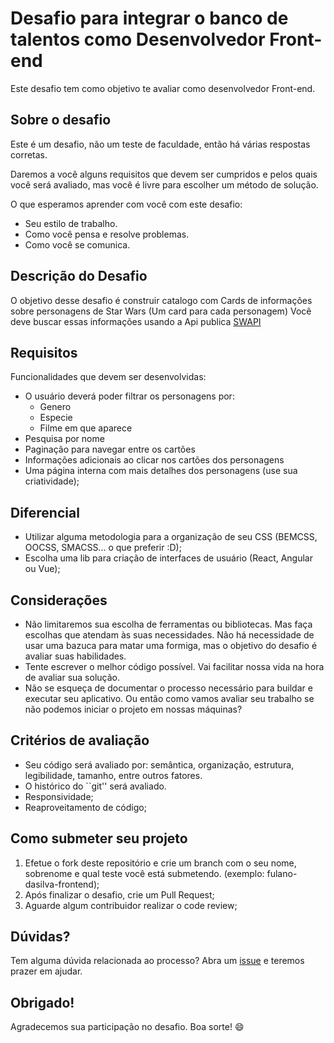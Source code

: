 # Desafio para integrar o banco de talentos como Desenvolvedor Front-end

Este desafio tem como objetivo te avaliar como desenvolvedor Front-end.

## Sobre o desafio
Este é um desafio, não um teste de faculdade, então há várias respostas corretas.

Daremos a você alguns requisitos que devem ser cumpridos e pelos quais você será avaliado, mas você é livre para escolher um método de solução.

O que esperamos aprender com você com este desafio:

- Seu estilo de trabalho.
- Como você pensa e resolve problemas.
- Como você se comunica.

## Descrição do Desafio
  O objetivo desse desafio é construir catalogo com Cards de informações sobre personagens de Star Wars (Um card para cada personagem)
  Você deve buscar essas informações usando a Api publica [SWAPI](https://swapi.dev/)
  
## Requisitos
Funcionalidades que devem ser desenvolvidas: 
  - O usuário deverá poder filtrar os personagens por: 
    - Genero
    - Especie
    - Filme em que aparece
  - Pesquisa por nome
  - Paginação para navegar entre os cartões
  - Informações adicionais ao clicar nos cartões dos personagens
  - Uma página interna com mais detalhes dos personagens (use sua criatividade);

## Diferencial

  - Utilizar alguma metodologia para a organização de seu CSS (BEMCSS, OOCSS, SMACSS... o que preferir :D);
  - Escolha uma lib para criação de interfaces de usuário (React, Angular ou Vue); 

## Considerações

  - Não limitaremos sua escolha de ferramentas ou bibliotecas. Mas faça escolhas que atendam às suas necessidades. Não há necessidade de usar uma bazuca para matar uma formiga, mas o objetivo do desafio é avaliar suas habilidades.
  - Tente escrever o melhor código possível. Vai facilitar nossa vida na hora de avaliar sua solução.
  - Não se esqueça de documentar o processo necessário para buildar e executar seu aplicativo. Ou então como vamos avaliar seu trabalho se não podemos iniciar o projeto em nossas máquinas?

## Critérios de avaliação

  - Seu código será avaliado por: semântica, organização, estrutura, legibilidade, tamanho, entre outros fatores.
  - O histórico do ``git'' será avaliado.
  - Responsividade;
  - Reaproveitamento de código;

## Como submeter seu projeto
  1. Efetue o fork deste repositório e crie um branch com o seu nome, sobrenome e qual teste você está submetendo. (exemplo: fulano-dasilva-frontend);
  2. Após finalizar o desafio, crie um Pull Request;
  3. Aguarde algum contribuidor realizar o code review;

## Dúvidas?
Tem alguma dúvida relacionada ao processo? Abra um [issue](https://github.com/Impact-Plataform/Banco-de-talentos/issues) e teremos prazer em ajudar.

## Obrigado!
Agradecemos sua participação no desafio. Boa sorte! 😄